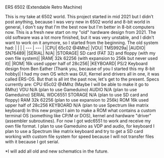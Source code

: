 ERS 6502 (Extendable Retro Machine)

This is my take at 6502 world.
This project started in mid 2021 but I didn’t post anything, because I was very new in 6502 world and 8-bit world in general, I don't say that I'm the best now but I'm better in 8-bit computers now.
This is a fresh new start on my "old" hardware design from 2021. The old software was a lot more finished, but it was very unstable, and I didn't want to work on it anymore, so I started from the beginning.
The old system had:
| | |
| --- | --- |
|CPU|	65c02 @4Mhz|
|VDU|	TMS9929a|
|AUDIO|	SN76489|
|SERIAL|	N/A|
|STORAGE|	SD card (FAT 32) and floppy (with my own file system)|
|RAM|	32k 62256  (with expansion to 256k but never used it)|
|ROM|	16k used upper half of 28c256|
|KEYBOARD|	PS/2 Keyboard design from Ben Eather (Thank you, because of you I started this my 8-bit hobby)|
I had my own OS witch was GUI, Kernel and drivers all in one, it was called ERS-OS.
But that is all int the past now, let's get to the present.
Specs currently are:
CPU	65c02 @4Mhz (Maybe I will be able to make it go to 8Mhz)
VDU	N/A (plan to use Gameduino)
AUDIO	N/A (plan to use Gameduino)
SERIAL	WDC6551
STORAGE	N/A (plan to use SD card and floppy)
RAM	32k 62256 (plan to use expansion to 256k)
ROM	16k used upper half of 28c256
KEYBOARD	N/A (plan to use Spectrum like matrix keyboard)
In this new project I aim to make a ROM what contains a custom terminal OS (something like CP/M or DOS), kernel and hardware "driver"(assembler subroutines).
For now I got wdc6551 to work and receive my own file format.
I plan to use Gameduino as VDP and audio, for keyboard I plan to use a Spectrum like matrix keyboard and try to get a SD card working with custom file system for speed because I will not transfer files with it because I got serial.

*I will add all old and new schematics in the future.
